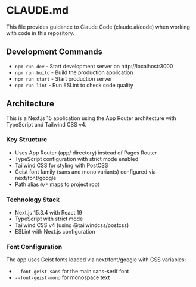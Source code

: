 # CLAUDE.md

This file provides guidance to Claude Code (claude.ai/code) when working with code in this repository.

## Development Commands

- `npm run dev` - Start development server on http://localhost:3000
- `npm run build` - Build the production application
- `npm run start` - Start production server
- `npm run lint` - Run ESLint to check code quality

## Architecture

This is a Next.js 15 application using the App Router architecture with TypeScript and Tailwind CSS v4.

### Key Structure
- Uses App Router (app/ directory) instead of Pages Router
- TypeScript configuration with strict mode enabled
- Tailwind CSS for styling with PostCSS
- Geist font family (sans and mono variants) configured via next/font/google
- Path alias `@/*` maps to project root

### Technology Stack
- Next.js 15.3.4 with React 19
- TypeScript with strict mode
- Tailwind CSS v4 (using @tailwindcss/postcss)
- ESLint with Next.js configuration

### Font Configuration
The app uses Geist fonts loaded via next/font/google with CSS variables:
- `--font-geist-sans` for the main sans-serif font
- `--font-geist-mono` for monospace text